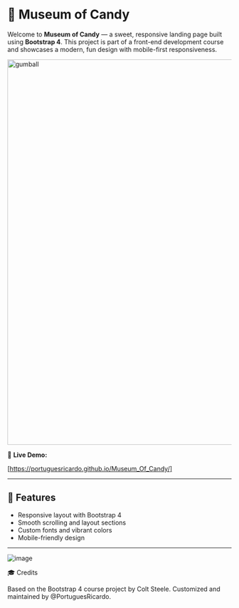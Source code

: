 # 🍬 Museum of Candy  

Welcome to **Museum of Candy** — a sweet, responsive landing page built using **Bootstrap 4**. This project is part of a front-end development course and showcases a modern, fun design with mobile-first responsiveness.

<img width="865" alt="gumball" src="https://github.com/user-attachments/assets/7f93d403-2ed4-41fe-a809-cc187f54c1a3" />



🔗 **Live Demo:**  

[https://portuguesricardo.github.io/Museum_Of_Candy/]

---

## 🚀 Features

- Responsive layout with Bootstrap 4
- Smooth scrolling and layout sections
- Custom fonts and vibrant colors
- Mobile-friendly design

---
![image](https://github.com/user-attachments/assets/21c0a74a-23d4-4b53-b6ae-6034a518ff93)






🎓 Credits

Based on the Bootstrap 4 course project by Colt Steele. Customized and maintained by @PortuguesRicardo.
